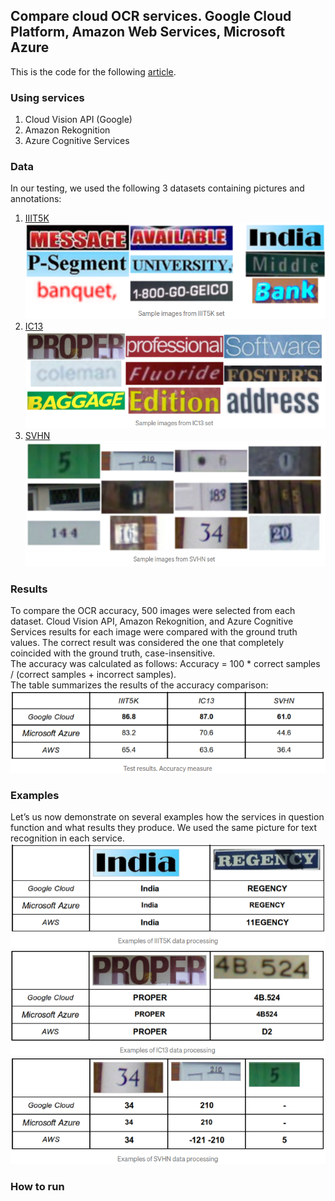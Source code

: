 ## Compare cloud OCR services. Google Cloud Platform, Amazon Web Services, Microsoft Azure

This is the code for the following [article](https://medium.com/deelvin-machine-learning/a-comparison-of-cloud-solutions-for-optical-character-recognition-ocr-46a24bada58e).

### Using services  
1. Cloud Vision API (Google)
2. Amazon Rekognition
3. Azure Cognitive Services


### Data  
In our testing, we used the following 3 datasets containing pictures and annotations:
1. [IIIT5K](http://cvit.iiit.ac.in/research/projects/cvit-projects/the-iiit-5k-word-dataset)  
![](./doc_images/IIIT5K.png)  
2. [IC13](https://rrc.cvc.uab.es/?ch=2&com=downloads)  
![](./doc_images/IC13.png)  
3. [SVHN](http://ufldl.stanford.edu/housenumbers/)  
![](./doc_images/SVHN.png) 

### Results  
To compare the OCR accuracy, 500 images were selected from each dataset. Cloud Vision API, Amazon Rekognition, and Azure Cognitive Services results for each image were compared with the ground truth values. The correct result was considered the one that completely coincided with the ground truth, case-insensitive.  
The accuracy was calculated as follows: Accuracy = 100 * correct samples / (correct samples + incorrect samples).  
The table summarizes the results of the accuracy comparison:  
![](./doc_images/accuracy.png)  

### Examples  
Let’s us now demonstrate on several examples how the services in question function and what results they produce. We used the same picture for text recognition in each service.  
![](./doc_images/IIIT5K_results.png)  
![](./doc_images/IC13_results.png)
![](./doc_images/SVHN_results.png) 

### How to run  

